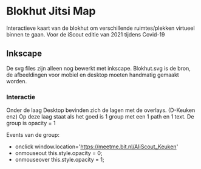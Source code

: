 # Blokhut Jitsi Map
Interactieve kaart van de blokhut om verschillende ruimtes/plekken virtueel binnen te gaan. Voor de iScout editie van 2021 tijdens Covid-19

## Inkscape
De svg files zijn alleen nog bewerkt met inkscape. Blokhut.svg is de bron, de afbeeldingen voor mobiel en desktop moeten handmatig gemaakt worden.

### Interactie
Onder de laag Desktop bevinden zich de lagen met de overlays. (D-Keuken enz) Op deze laag staat als het goed is 1 group met een 1 path en 1 text. De group is opacity = 1

Events van de group:
- onclick
  window.location='https://meetme.bit.nl/AIiScout_Keuken'
- onmouseout
  this.style.opacity = 0;
- onmouseover
  this.style.opacity = 1;